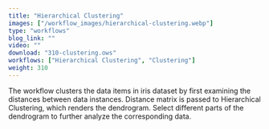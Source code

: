 ```yaml
---
title: "Hierarchical Clustering"
images: ["/workflow_images/hierarchical-clustering.webp"]
type: "workflows"
blog_link: ""
video: ""
download: "310-clustering.ows"
workflows: ["Hierarchical Clustering", "Clustering"]
weight: 310
---
```


The workflow clusters the data items in iris dataset by first examining the distances between data instances. Distance matrix is passed to Hierarchical Clustering, which renders the dendrogram. Select different parts of the dendrogram to further analyze the corresponding data.
